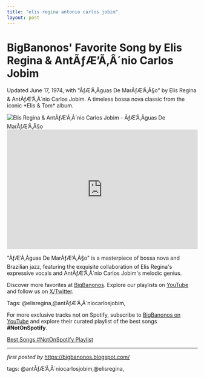 ```yaml
---
title: "elis regina antonio carlos jobim"
layout: post
---
```

<!-- Post Title -->
<h1 >BigBanonos' Favorite Song by Elis Regina & AntÃƒÆ’Ã‚Â´nio Carlos Jobim</h1> <!-- Introductory Text -->
<p >Updated June 17, 1974, with "ÃƒÆ’Ã‚Âguas De MarÃƒÆ’Ã‚Â§o" by Elis Regina & AntÃƒÆ’Ã‚Â´nio Carlos Jobim. A timeless bossa nova classic from the iconic *Elis & Tom* album.</p> <!-- Featured Image -->
<div > <img src="https://s3.amazonaws.com/allaboutjazz/photos/a_large/43ab4002532c4bf7432a8b4e9dd6b00e.jpg" alt="Elis Regina & AntÃƒÆ’Ã‚Â´nio Carlos Jobim - ÃƒÆ’Ã‚Âguas De MarÃƒÆ’Ã‚Â§o" />
</div> <!-- YouTube Video Embed -->
<div > <iframe width="100%" height="315" src="https://www.youtube.com/embed/E1tOV7y94DY" title="Elis Regina & Tom Jobim - 'Aguas de MarÃƒÆ’Ã‚Â§o' - 1974" frameborder="0" allow="accelerometer; autoplay; clipboard-write; encrypted-media; gyroscope; picture-in-picture; web-share" referrerpolicy="strict-origin-when-cross-origin" allowfullscreen></iframe>
</div> <!-- Song Information -->
<div > <p>"ÃƒÆ’Ã‚Âguas De MarÃƒÆ’Ã‚Â§o" is a masterpiece of bossa nova and Brazilian jazz, featuring the exquisite collaboration of Elis Regina's expressive vocals and AntÃƒÆ’Ã‚Â´nio Carlos Jobim's melodic genius.</p>
</div> <!-- Footer Links -->
<div > <p>Discover more favorites at <a href="https://bigbanonos.blogspot.com/" target="_blank">BigBanonos</a>. Explore our playlists on <a href="https://www.youtube.com/@BigBanonos" target="_blank">YouTube</a> and follow us on <a href="https://x.com/bigbanonos" target="_blank">X/Twitter</a>.</p>
</div> <!-- Tags -->
<p >Tags: @elisregina,@antÃƒÆ’Ã‚Â´niocarlosjobim,</p>


<!--Subscribe and Playlist Links-->
<div>
    <p>For more exclusive tracks not on Spotify, subscribe to <a href="https://www.youtube.com/@BigBanonos" target="_blank">BigBanonos on YouTube</a> and explore their curated playlist of the best songs <strong>#NotOnSpotify</strong>.</p>
    <p><a href="https://www.youtube.com/playlist?list=PLtuNtuTatqI0kFahUCbtbfenC_ET5O_tr" target="_blank">Best Songs #NotOnSpotify Playlist<br /></a></p></div>

<hr />

<p><em>first posted by</em> <a href="https://bigbanonos.blogspot.com/" rel="noopener" target="_new">https://bigbanonos.blogspot.com/</a></p>

<p>tags: @antÃƒÆ’Ã‚Â´niocarlosjobim,@elisregina,</p>
